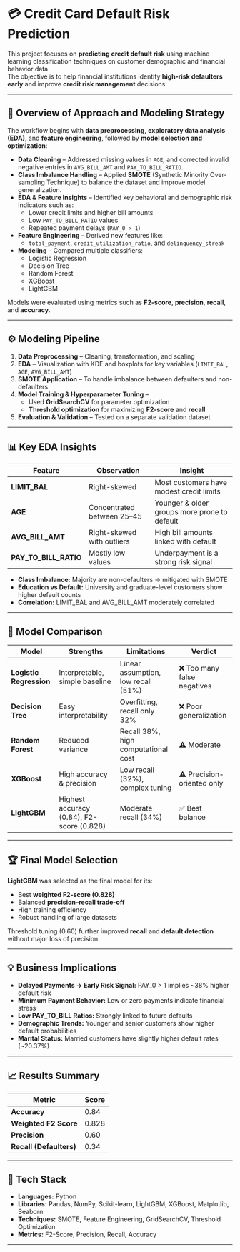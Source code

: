 # 💳 Credit Card Default Risk Prediction

This project focuses on **predicting credit default risk** using machine learning classification techniques on customer demographic and financial behavior data.  
The objective is to help financial institutions identify **high-risk defaulters early** and improve **credit risk management** decisions.

---

## 🧠 Overview of Approach and Modeling Strategy

The workflow begins with **data preprocessing**, **exploratory data analysis (EDA)**, and **feature engineering**, followed by **model selection and optimization**:

- **Data Cleaning** – Addressed missing values in `AGE`, and corrected invalid negative entries in `AVG_BILL_AMT` and `PAY_TO_BILL_RATIO`.
- **Class Imbalance Handling** – Applied **SMOTE** (Synthetic Minority Over-sampling Technique) to balance the dataset and improve model generalization.
- **EDA & Feature Insights** – Identified key behavioral and demographic risk indicators such as:
  - Lower credit limits and higher bill amounts
  - Low `PAY_TO_BILL_RATIO` values
  - Repeated payment delays (`PAY_0 > 1`)
- **Feature Engineering** – Derived new features like:
  - `total_payment`, `credit_utilization_ratio`, and `delinquency_streak`
- **Modeling** – Compared multiple classifiers:
  - Logistic Regression  
  - Decision Tree  
  - Random Forest  
  - XGBoost  
  - LightGBM  

Models were evaluated using metrics such as **F2-score**, **precision**, **recall**, and **accuracy**.

---

## ⚙️ Modeling Pipeline

1. **Data Preprocessing** – Cleaning, transformation, and scaling  
2. **EDA** – Visualization with KDE and boxplots for key variables (`LIMIT_BAL`, `AGE`, `AVG_BILL_AMT`)  
3. **SMOTE Application** – To handle imbalance between defaulters and non-defaulters  
4. **Model Training & Hyperparameter Tuning** –  
   - Used **GridSearchCV** for parameter optimization  
   - **Threshold optimization** for maximizing **F2-score** and **recall**  
5. **Evaluation & Validation** – Tested on a separate validation dataset  

---

## 📊 Key EDA Insights

| Feature | Observation | Insight |
|----------|--------------|----------|
| **LIMIT_BAL** | Right-skewed | Most customers have modest credit limits |
| **AGE** | Concentrated between 25–45 | Younger & older groups more prone to default |
| **AVG_BILL_AMT** | Right-skewed with outliers | High bill amounts linked with default |
| **PAY_TO_BILL_RATIO** | Mostly low values | Underpayment is a strong risk signal |

- **Class Imbalance:** Majority are non-defaulters → mitigated with SMOTE  
- **Education vs Default:** University and graduate-level customers show higher default counts  
- **Correlation:** LIMIT_BAL and AVG_BILL_AMT moderately correlated  

---

## 🧩 Model Comparison

| Model | Strengths | Limitations | Verdict |
|-------|------------|--------------|----------|
| **Logistic Regression** | Interpretable, simple baseline | Linear assumption, low recall (51%) | ❌ Too many false negatives |
| **Decision Tree** | Easy interpretability | Overfitting, recall only 32% | ❌ Poor generalization |
| **Random Forest** | Reduced variance | Recall 38%, high computational cost | ⚠️ Moderate |
| **XGBoost** | High accuracy & precision | Low recall (32%), complex tuning | ⚠️ Precision-oriented only |
| **LightGBM** | Highest accuracy (0.84), F2-score (0.828) | Moderate recall (34%) | ✅ Best balance |

---

## 🏆 Final Model Selection

**LightGBM** was selected as the final model for its:
- Best **weighted F2-score (0.828)**  
- Balanced **precision–recall trade-off**  
- High training efficiency  
- Robust handling of large datasets  

Threshold tuning (0.60) further improved **recall** and **default detection** without major loss of precision.

---

## 💡 Business Implications

- **Delayed Payments → Early Risk Signal:** PAY_0 > 1 implies ~38% higher default risk  
- **Minimum Payment Behavior:** Low or zero payments indicate financial stress  
- **Low PAY_TO_BILL Ratios:** Strongly linked to future defaults  
- **Demographic Trends:** Younger and senior customers show higher default probabilities  
- **Marital Status:** Married customers have slightly higher default rates (~20.37%)

---

## 📈 Results Summary

| Metric | Score |
|--------|--------|
| **Accuracy** | 0.84 |
| **Weighted F2 Score** | 0.828 |
| **Precision** | 0.60 |
| **Recall (Defaulters)** | 0.34 |

---

## 🧰 Tech Stack

- **Languages:** Python  
- **Libraries:** Pandas, NumPy, Scikit-learn, LightGBM, XGBoost, Matplotlib, Seaborn  
- **Techniques:** SMOTE, Feature Engineering, GridSearchCV, Threshold Optimization  
- **Metrics:** F2-Score, Precision, Recall, Accuracy  

---


